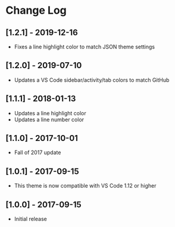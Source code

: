 # Change Log

## [1.2.1] - 2019-12-16

- Fixes a line highlight color to match JSON theme settings

## [1.2.0] - 2019-07-10

- Updates a VS Code sidebar/activity/tab colors to match GitHub

## [1.1.1] - 2018-01-13

- Updates a line highlight color
- Updates a line number color

## [1.1.0] - 2017-10-01

- Fall of 2017 update

## [1.0.1] - 2017-09-15

- This theme is now compatible with VS Code 1.12 or higher

## [1.0.0] - 2017-09-15

- Initial release
